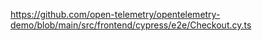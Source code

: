 https://github.com/open-telemetry/opentelemetry-demo/blob/main/src/frontend/cypress/e2e/Checkout.cy.ts
